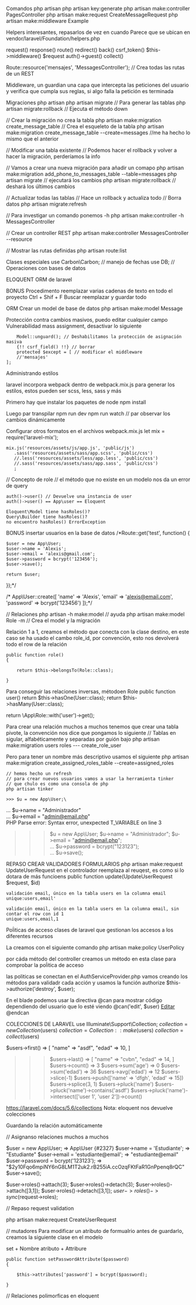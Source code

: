 Comandos php artisan
	php artisan key:generate
	php artisan make:controller PagesController
	php artisan make:request CreateMessageRequest
	php artisan make:middleware Example

Helpers interesantes, repasarlos de vez en cuando
Parece que se ubican en vendor/laravel/Foundation/helpers.php

request()
response()
route()
redirect()
back()
csrf_token()
$this->middleware()
$request
auth()->guest()
collect()

Route::resource('mensajes', 'MessagesController'); // Crea todas las rutas de un REST

Middleware, un guardian una capa que intercepta las peticiones del usuario y verifica que cumpla sus reglas, si algo falla la petición es terminada


Migraciones php artisan
php artisan migrate // Para generar las tablas
php artisan migrate:rollback // Ejecuta el método down

// Crear la migración no crea la tabla
php artisan make:migration create_message_table // Crea el esqueleto de la tabla
php artisan make:migration create_message_table --create=messages //me ha hecho lo mismo que el anterior

// Modificar una tabla existente
// Podemos hacer el rollback y volver a hacer la migración, perderíamos la info

// Vamos a crear una nueva migración para añadir un comapo
php artisan make:migration add_phone_to_messages_table --table=messages
php artisan migrate // ejecutará los cambios
php artisan migrate:rollback // deshará los últimos cambios

// Actualizar todas las tablas 
// Hace un rollback y actualiza todo
// Borra datos
php artisan migrate:refresh



// Para investigar un comando ponemos -h
php artisan make:controller -h MessagesController

// Crear un controller REST
php artisan make:controller MessagesController --resource

// Mostrar las rutas definidas
php artisan route:list

Clases especiales
use Carbon\Carbon; // manejo de fechas
use DB; // Operaciones con bases de datos

ELOQUENT
ORM de laravel


BONUS
Procedimento reemplazar varias cadenas de texto en todo el proyecto
	Ctrl + Shif + F
Buscar reemplazar y guardar todo


ORM
Crear un model de base de datos
php artisan make:model Message

Protección contra cambios masivos, puedo editar cualquier campo
Vulnerabilidad mass assignment, desactivar lo siguiente



        Model::unguard(); // Deshabilitamos la protección de asignación masiva
        {!! csrf_field() !!} // borrar
        protected $except = [ // modificar el middleware
        //'mensajes'
    ];

Administrando estilos

laravel incorpora webpack dentro de webpack.mix.js para generar los estilos, estos pueden ser scss, less, sass y más

Primero hay que instalar los paquetes de node
	npm install

Luego par transpilar
	npm run dev
	npm run watch // par observar los cambios dinámicamente

Configurar otros formatos en el archivos webpack.mix.js
	let mix = require('laravel-mix');

	mix.js('resources/assets/js/app.js', 'public/js')
	   .sass('resources/assets/sass/app.scss', 'public/css')
	   //.less('resources/assets/less/app.less', 'public/css')
	   //.sass('resources/assets/sass/app.sass', 'public/css')
	   ;

// Concepto de role
// el método que no existe en un modelo nos da un error de query

	auth()->user() // Devuelve una instancia de user
	auth()->user() == App\user == Eloquent

	Eloquent\Model tiene hasRoles()?
	Query\Builder tiene hasRoles()?
	no encuentro hasRoles() ErrorException













BONUS insertar usuarios en la base de datos
/*Route::get('test', function() {

	$user = new App\User;
	$user->name = 'Alexis';
	$user->email = 'alexis@gmail.com';
	$user->password = bcrypt('123456');
	$user->save();

	return $user;

});*/

/* App\User::create([
	'name' => 'Alexis',
	'email' => 'alexis@email.com',
	'password' => bcrypt('123456')
]);*/


// Relaciones
php artisan -h make:model // ayuda
php artisan make:model Role -m // Crea el model y la migración

Relación 1 a 1, creamos el método que conecta con la clase destino, en este caso se ha usado el cambo role_id, por convención, esto nos devolverá todo el row de la relación

    public function role()
    {

        return $this->belongsTo(Role::class);

    }

Para conseguir las relaciones inversas, métodoen Role
public function user()
	return $this->hasOne(User::class);
	return $this->hasMany(User::class);

return \App\Role::with('user')->get();


Para crear una relación muchos a muchos tenemos que crear una tabla pivote, la convención nos dice que pongamos lo siguiente
// Tablas en sigular, alfabéticamente y separadas por guión bajo
	php artisan make:migration users roles --- create_role_user

Pero para tener un nombre más descriptivo usamos el siguiente
	php artisan make:migration create_assigned_roles_table --create=assigned_roles

	// hemos hecho un refresh
	// para crear nuevos usuarios vamos a usar la herramienta tinker
	// que chulo es como una consola de php
	php artisan tinker

	>>> $u = new App\User;\
... $u->name = "Administrador"\
... $u->email = "admin@email.php"\
PHP Parse error: Syntax error, unexpected T_VARIABLE on line 3
>>> $u = new App\User;                                                                                                         $u->name = "Administrador";                                                                                                    $u->email = "admin@email.php";\
... $u->password = bcrypt("123123");\
... $u->save();


REPASO CREAR VALIDADORES FORMULARIOS
php artisan make:request UpdateUserRequest
en el controlador reemplaza al reuqest, es como si lo dotara de más funcioens
	public function update(UpdateUserRequest $request, $id)

	validación email, único en la tabla users en la columna email
	unique:users,email'

	validación email, único en la tabla users en la columna email, sin contar el row con id 1
	unique:users,email,1


Poĺiticas de acceso
clases de laravel que gestionan los accesos a los diferentes recursos

La creamos con el siguiente comando
	php artisan make:policy UserPolicy

por cáda método del controller creamos un método en esta clase para comprobar la poĺitica de acceso

las politicas se conectan en el AuthServiceProvider.php
vamos creando los métodos para validadr cada acción y usamos la función authorize
	$this->authorize('destroy', $user);

En el blade podemos usar la directiva @can para mostrar código dependiendo del usuario que lo esté viendo
	@can('edit', $user)
		<a href="{{ route('usuarios.edit', $user->id) }}" class="btn btn-info">Editar</a>
	@endcan

COLECCIONES DE LARAVEL
use Illuminate\Support\Collection;
$collection = new Collection($users)
$collection = Collection::make($users)
$collection = collect($users)

$users->first()
=> [
     "name" => "asdf",
     "edad" => 10,
   ]
>>> $users->last()
=> [
     "name" => "cvbn",
     "edad" => 14,
   ]
>>> $users->count()
=> 3
>>> $users->sum('age')
=> 0
>>> $users->sum('edad')
=> 36
>>> $users->avg('edad')
=> 12
>>> $users->slice(-1)
$users->push(['name' => 'dfgh', 'edad' => 15])
$users->splice(3, 1)
$users->pluck('name')
$users->pluck('name')->contains('asdf')
$users->pluck('name')->intersect(['user 1', 'user 2'])->count()

https://laravel.com/docs/5.6/collections
Nota: eloquent nos devuelve colecciones



Guardando la relación automáticamente




// Asignanso relaciones muchos a muchos

$user = new App\User;
=> App\User {#2327}
 $user->name = 'Estudiante';
=> "Estudiante"
 $user->email = 'estudiante@email';
=> "estudiante@email"
 $user->password = bcrypt('123123');
=> "$2y$10$Fqo6mpiNY6nG8LM1T2uk2.rB255iA.ccOzqFKtFaR1GnPpenq8rQC"
 $user->save();

$user->roles()->attach(3);
$user->roles()->detach(3);
$user->roles()->attach([3,1]);
$user->roles()->detach([3,1]);
$user->roles()->sync($request->roles);


// Repaso request validation

php artisan make:request CreateUserRequest



// mutadores
Para modificar un atributo de formualrio antes de guardarlo, creamos la siguiente clase en el modelo

set + Nombre atributo + Attribure

	public function setPasswordAttribute($password)
    {

        $this->attributes['password'] = bcrypt($password);

    }

// Relaciones polimorficas en eloquent
